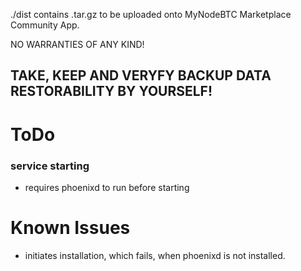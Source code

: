 ./dist contains .tar.gz to be uploaded onto MyNodeBTC Marketplace Community App.

NO WARRANTIES OF ANY KIND!

TAKE, KEEP AND VERYFY BACKUP DATA RESTORABILITY BY YOURSELF!
---

# ToDo

### service starting
* requires phoenixd to run before starting

# Known Issues
- initiates installation, which fails, when phoenixd is not installed.
